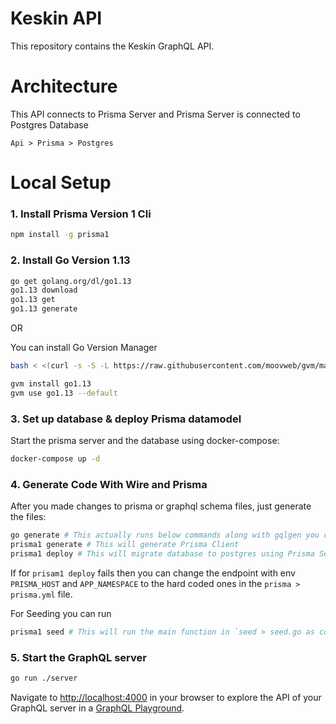 # Keskin API
This repository contains the Keskin GraphQL API.

# Architecture

This API connects to Prisma Server and Prisma Server is connected to Postgres Database

`Api > Prisma > Postgres`

# Local Setup

### 1. Install Prisma Version 1 Cli

```bash
npm install -g prisma1
```

### 2. Install Go Version 1.13

```bash
go get golang.org/dl/go1.13
go1.13 download
go1.13 get
go1.13 generate
```

OR

You can install Go Version Manager
```bash
bash < <(curl -s -S -L https://raw.githubusercontent.com/moovweb/gvm/master/binscripts/gvm-installer)

gvm install go1.13
gvm use go1.13 --default
```

### 3. Set up database & deploy Prisma datamodel

Start the prisma server and the database using docker-compose:

```bash
docker-compose up -d
```

### 4. Generate Code With Wire and Prisma 
After you made changes to prisma or graphql schema files, just generate the files:

```bash
go generate # This actually runs below commands along with gqlgen you can look at main.go for other commands
prisma1 generate # This will generate Prisma Client
prisma1 deploy # This will migrate database to postgres using Prisma Server
```

If for  `prisam1 deploy` fails then you can change the endpoint with env `PRISMA_HOST` and `APP_NAMESPACE` to the hard coded ones in the `prisma > prisma.yml` file.

For Seeding you can run 
```bash
prisma1 seed # This will run the main function in `seed > seed.go as configured in prisma.yml`
```

### 5. Start the GraphQL server

```bash
go run ./server
```

Navigate to [http://localhost:4000](http://localhost:4000) in your browser to explore the API of your GraphQL server in a [GraphQL Playground](https://github.com/prisma/graphql-playground).
